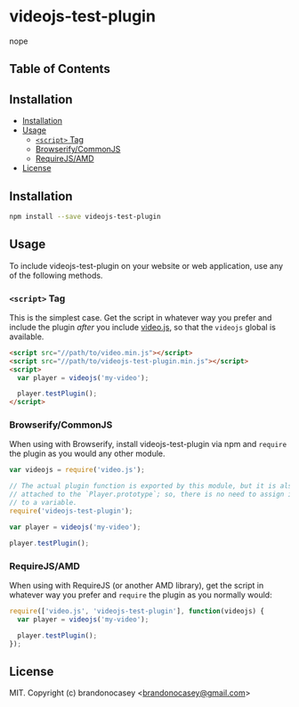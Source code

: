 # videojs-test-plugin

nope

## Table of Contents

<!-- START doctoc generated TOC please keep comment here to allow auto update -->
<!-- DON'T EDIT THIS SECTION, INSTEAD RE-RUN doctoc TO UPDATE -->
## Installation

- [Installation](#installation)
- [Usage](#usage)
  - [`<script>` Tag](#script-tag)
  - [Browserify/CommonJS](#browserifycommonjs)
  - [RequireJS/AMD](#requirejsamd)
- [License](#license)

<!-- END doctoc generated TOC please keep comment here to allow auto update -->
## Installation

```sh
npm install --save videojs-test-plugin
```

## Usage

To include videojs-test-plugin on your website or web application, use any of the following methods.

### `<script>` Tag

This is the simplest case. Get the script in whatever way you prefer and include the plugin _after_ you include [video.js][videojs], so that the `videojs` global is available.

```html
<script src="//path/to/video.min.js"></script>
<script src="//path/to/videojs-test-plugin.min.js"></script>
<script>
  var player = videojs('my-video');

  player.testPlugin();
</script>
```

### Browserify/CommonJS

When using with Browserify, install videojs-test-plugin via npm and `require` the plugin as you would any other module.

```js
var videojs = require('video.js');

// The actual plugin function is exported by this module, but it is also
// attached to the `Player.prototype`; so, there is no need to assign it
// to a variable.
require('videojs-test-plugin');

var player = videojs('my-video');

player.testPlugin();
```

### RequireJS/AMD

When using with RequireJS (or another AMD library), get the script in whatever way you prefer and `require` the plugin as you normally would:

```js
require(['video.js', 'videojs-test-plugin'], function(videojs) {
  var player = videojs('my-video');

  player.testPlugin();
});
```

## License

MIT. Copyright (c) brandonocasey &lt;brandonocasey@gmail.com&gt;


[videojs]: http://videojs.com/
